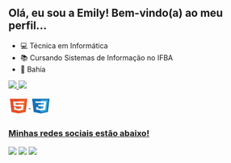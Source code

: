 ## Olá, eu sou a Emily! Bem-vindo(a) ao meu perfil...

- 💻 Técnica em Informática
- 📚 Cursando Sistemas de Informação no IFBA
- 📍 Bahia
 
 <div>
   <a href="https://github.com/Emily-Novaes">
   <img height="180em" src="https://github-readme-stats.vercel.app/api?username=Emily-Novaes&show_icons=true&theme=cobalt&include_all_commits=true&count_private=true"/>
   <img height="180em" src="https://github-readme-stats.vercel.app/api/top-langs/?username=Emily-Novaes&layout=compact&langs_count=6&theme=cobalt"/>
</div>
    
<div style="display: inline_block"><br>
  <img align="center" alt="HTML" height="30" width="40" src="https://raw.githubusercontent.com/devicons/devicon/master/icons/html5/html5-original.svg">
  <img align="center" alt="CSS" height="30" width="40" src="https://raw.githubusercontent.com/devicons/devicon/master/icons/css3/css3-original.svg">
 
</div>

##
 
### Minhas redes sociais estão abaixo!
 
<div> 
  <a href="https://instagram.com/emilynovaes03" target="_blank"><img src="https://img.shields.io/badge/-Instagram-%23E4405F?style=for-the-badge&logo=instagram&logoColor=white" target="_blank"></a> 
  <a href = "mailto:emilynovaesfreire@gmail.com"><img src="https://img.shields.io/badge/-Gmail-%23333?style=for-the-badge&logo=gmail&logoColor=white" target="_blank"></a>
  <a href="https://www.linkedin.com/in/emily-novaes-772650375" target="_blank"><img src="https://img.shields.io/badge/-LinkedIn-%230077B5?style=for-the-badge&logo=linkedin&logoColor=white" target="_blank"></a>
</div>
